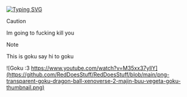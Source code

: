 [![Typing SVG](https://readme-typing-svg.demolab.com?font=Arial&size=30&pause=1000&color=F7F7F7&background=FFFFFF00&vCenter=true&random=false&width=435&lines=%3A3)](https://git.io/typing-svg)
> [!CAUTION]
> Im going to fucking kill you

> [!NOTE]
> This is goku say hi to goku
>
> ![Goku :3 https://www.youtube.com/watch?v=M35xx37yllY](https://github.com/RedDoesStuff/RedDoesStuff/blob/main/png-transparent-goku-dragon-ball-xenoverse-2-majin-buu-vegeta-goku-thumbnail.png)
